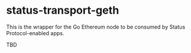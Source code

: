 # status-transport-geth

This is the wrapper for the Go Ethereum node to be consumed by Status Protocol-enabled apps.


TBD
